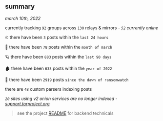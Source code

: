 
## summary
_march 10th, 2022_

currently tracking `92` groups across `130` relays & mirrors - _`52` currently online_

⏲ there have been `3` posts within the `last 24 hours`

🦈 there have been `78` posts within the `month of march`

🪐 there have been `883` posts within the `last 90 days`

🏚 there have been `633` posts within the `year of 2022`

🦕 there have been `2919` posts `since the dawn of ransomwatch`

there are `48` custom parsers indexing posts

_`20` sites using v2 onion services are no longer indexed - [support.torproject.org](https://support.torproject.org/onionservices/v2-deprecation/)_

> see the project [README](https://github.com/thetanz/ransomwatch#ransomwatch--) for backend technicals
